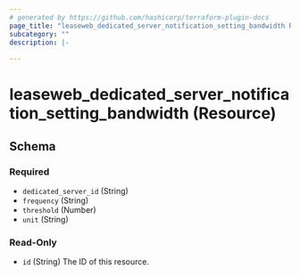 ```yaml
---
# generated by https://github.com/hashicorp/terraform-plugin-docs
page_title: "leaseweb_dedicated_server_notification_setting_bandwidth Resource - terraform-provider-leaseweb"
subcategory: ""
description: |-
  
---
```


# leaseweb_dedicated_server_notification_setting_bandwidth (Resource)





<!-- schema generated by tfplugindocs -->
## Schema

### Required

- `dedicated_server_id` (String)
- `frequency` (String)
- `threshold` (Number)
- `unit` (String)

### Read-Only

- `id` (String) The ID of this resource.


